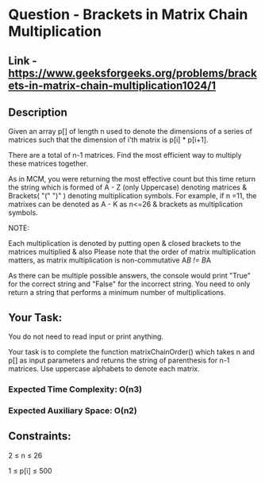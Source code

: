 # Question - Brackets in Matrix Chain Multiplication

## Link - https://www.geeksforgeeks.org/problems/brackets-in-matrix-chain-multiplication1024/1

## Description

Given an array p[] of length n used to denote the dimensions of a series of matrices such that the dimension of i'th matrix is p[i] * p[i+1]. 

There are a total of n-1 matrices. Find the most efficient way to multiply these matrices together. 

As in MCM, you were returning the most effective count but this time return the string which is formed of A - Z (only Uppercase) denoting matrices & Brackets( "(" ")" ) denoting multiplication symbols. For example, if n =11, the matrixes can be denoted as A - K as n<=26 & brackets as multiplication symbols.

NOTE:

Each multiplication is denoted by putting open & closed brackets to the matrices multiplied & also Please note that the order of matrix multiplication matters, as matrix multiplication is non-commutative A*B != B*A

As there can be multiple possible answers, the console would print "True" for the correct string and "False" for the incorrect string. You need to only return a string that performs a minimum number of multiplications.


## Your Task:
You do not need to read input or print anything.

Your task is to complete the function matrixChainOrder() which takes n and p[] as input parameters and returns the string of parenthesis for n-1 matrices. Use uppercase alphabets to denote each matrix.

### Expected Time Complexity: O(n3)

### Expected Auxiliary Space: O(n2)

## Constraints:

2 ≤ n ≤ 26 

1 ≤ p[i] ≤ 500
